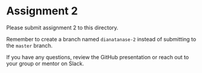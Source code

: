 # Assignment 2

Please submit assignment 2 to this directory.

Remember to create a branch named `dianatanase-2` 
instead of submitting to the `master` branch.

If you have any questions, review the GitHub presentation or reach
out to your group or mentor on Slack.
